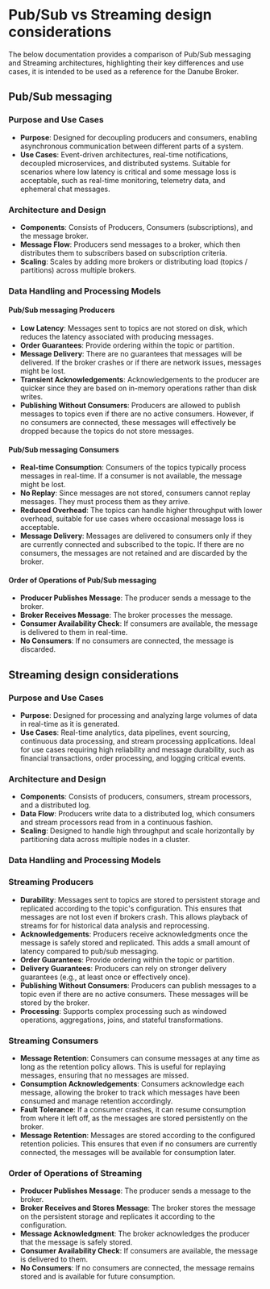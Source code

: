# Pub/Sub vs Streaming design considerations

The below documentation provides a comparison of Pub/Sub messaging and Streaming architectures, highlighting their key differences and use cases, it is intended to be used as a reference for the Danube Broker.

## Pub/Sub messaging

### Purpose and Use Cases

* **Purpose**: Designed for decoupling producers and consumers, enabling asynchronous communication between different parts of a system.
* **Use Cases**: Event-driven architectures, real-time notifications, decoupled microservices, and distributed systems. Suitable for scenarios where low latency is critical and some message loss is acceptable, such as real-time monitoring, telemetry data, and ephemeral chat messages.

### Architecture and Design

* **Components**: Consists of Producers, Consumers (subscriptions),  and the message broker.
* **Message Flow**: Producers send messages to a broker, which then distributes them to subscribers based on subscription criteria.
* **Scaling**: Scales by adding more brokers or distributing load (topics / partitions) across multiple brokers.

### Data Handling and Processing Models

#### Pub/Sub messaging Producers

* **Low Latency**: Messages sent to topics are not stored on disk, which reduces the latency associated with producing messages.
* **Order Guarantees**: Provide ordering within the topic or partition.
* **Message Delivery**: There are no guarantees that messages will be delivered. If the broker crashes or if there are network issues, messages might be lost.
* **Transient Acknowledgements**: Acknowledgements to the producer are quicker since they are based on in-memory operations rather than disk writes.
* **Publishing Without Consumers**: Producers are allowed to publish messages to topics even if there are no active consumers. However, if no consumers are connected, these messages will effectively be dropped because the topics do not store messages.

#### Pub/Sub messaging Consumers

* **Real-time Consumption**: Consumers of the topics typically process messages in real-time. If a consumer is not available, the message might be lost.
* **No Replay**: Since messages are not stored, consumers cannot replay messages. They must process them as they arrive.
* **Reduced Overhead**: The topics can handle higher throughput with lower overhead, suitable for use cases where occasional message loss is acceptable.
* **Message Delivery**: Messages are delivered to consumers only if they are currently connected and subscribed to the topic. If there are no consumers, the messages are not retained and are discarded by the broker.

#### Order of Operations of Pub/Sub messaging

* **Producer Publishes Message**: The producer sends a message to the broker.
* **Broker Receives Message**: The broker processes the message.
* **Consumer Availability Check**: If consumers are available, the message is delivered to them in real-time.
* **No Consumers**: If no consumers are connected, the message is discarded.

## Streaming design considerations

### Purpose and Use Cases

* **Purpose**: Designed for processing and analyzing large volumes of data in real-time as it is generated.
* **Use Cases**: Real-time analytics, data pipelines, event sourcing, continuous data processing, and stream processing applications. Ideal for use cases requiring high reliability and message durability, such as financial transactions, order processing, and logging critical events.

### Architecture and Design

* **Components**: Consists of producers, consumers, stream processors, and a distributed log.
* **Data Flow**: Producers write data to a distributed log, which consumers and stream processors read from in a continuous fashion.
* **Scaling**: Designed to handle high throughput and scale horizontally by partitioning data across multiple nodes in a cluster.

### Data Handling and Processing Models

### Streaming Producers

* **Durability**: Messages sent to topics are stored to persistent storage and replicated according to the topic's configuration. This ensures that messages are not lost even if brokers crash. This allows playback of streams for for historical data analysis and reprocessing.
* **Acknowledgements**: Producers receive acknowledgments once the message is safely stored and replicated. This adds a small amount of latency compared to pub/sub messaging.
* **Order Guarantees**: Provide ordering within the topic or partition.
* **Delivery Guarantees**: Producers can rely on stronger delivery guarantees (e.g., at least once or effectively once).
* **Publishing Without Consumers**: Producers can publish messages to a topic even if there are no active consumers. These messages will be stored by the broker.
* **Processing**: Supports complex processing such as windowed operations, aggregations, joins, and stateful transformations.

### Streaming Consumers

* **Message Retention**: Consumers can consume messages at any time as long as the retention policy allows. This is useful for replaying messages, ensuring that no messages are missed.
* **Consumption Acknowledgements**: Consumers acknowledge each message, allowing the broker to track which messages have been consumed and manage retention accordingly.
* **Fault Tolerance**: If a consumer crashes, it can resume consumption from where it left off, as the messages are stored persistently on the broker.
* **Message Retention**: Messages are stored according to the configured retention policies. This ensures that even if no consumers are currently connected, the messages will be available for consumption later.

### Order of Operations of Streaming

* **Producer Publishes Message**: The producer sends a message to the broker.
* **Broker Receives and Stores Message**: The broker stores the message on the persistent storage and replicates it according to the configuration.
* **Message Acknowledgment**: The broker acknowledges the producer that the message is safely stored.
* **Consumer Availability Check**: If consumers are available, the message is delivered to them.
* **No Consumers**: If no consumers are connected, the message remains stored and is available for future consumption.
